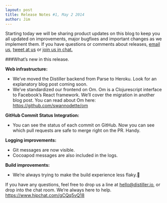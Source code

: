 ```yaml
---
layout: post
title: Release Notes #1, May 2 2014
author: Jim
---
```


Starting today we will be sharing product updates on this blog to keep you all updated
on improvements, major bugfixes and important changes as we implement them. If you
have questions or comments about releases, [email us](mailto:help@distiller.io),
[tweet at us](http://twitter.com/appdistiller) or 
[join us in chat.](http://distiller.io/chat)

###What’s new in this release.

**Web infrastructure:**
- We’ve moved the Distiller backend from Parse to Heroku. Look for an explanatory blog post coming soon. 
- We’ve standardized our frontend on Om. Om is a Clojurescript interface to Facebook’s React framework. We’ll cover the migration in another blog post. You can read about Om here: https://github.com/swannodette/om

**GitHub Commit Status Integration:**
- You can see the status of each commit on GitHub. Now you can see which pull requests are safe to merge right on the PR. Handy.

**Logging improvements:**
- Git messages are now visible.
- Cocoapod messages are also included in the logs.

**Build improvements:**
- We’re always trying to make the build experience less flaky. 

If you have any questions, feel free to drop us a line at hello@distiller.io, or drop into the chat room. We’re always here to help.  https://www.hipchat.com/gCQq5vQ18
